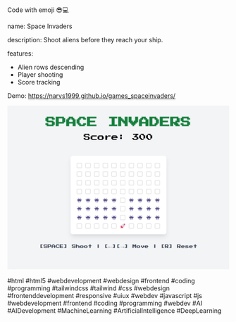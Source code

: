 Code with emoji 😎💻

name: Space Invaders

description: Shoot aliens before they reach your ship.

features:
- Alien rows descending
- Player shooting
- Score tracking

Demo: https://narvs1999.github.io/games_spaceinvaders/

![Demo Image](demo-image.png)

#html #html5 #webdevelopment #webdesign #frontend #coding #programming #tailwindcss #tailwind #css #webdesign #frontenddevelopment #responsive #uiux #webdev #javascript #js #webdevelopment #frontend #coding #programming #webdev #AI #AIDevelopment #MachineLearning #ArtificialIntelligence #DeepLearning 



